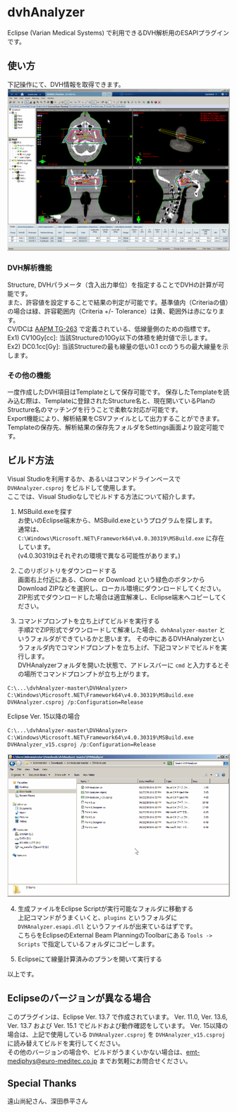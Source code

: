 # dvhAnalyzer

Eclipse (Varian Medical Systems) で利用できるDVH解析用のESAPIプラグインです。

## 使い方

下記操作にて、DVH情報を取得できます。  
![操作方法](img/Movie.gif)

### DVH解析機能

Structure, DVHパラメータ（含入出力単位）を指定することでDVHの計算が可能です。  
また、許容値を設定することで結果の判定が可能です。基準値内（Criteriaの値）の場合は緑、許容範囲内（Criteria +/- Tolerance）は黄、範囲外は赤になります。  
CV/DCは
[AAPM TG-263](https://www.aapm.org/pubs/reports/RPT_263_Supplemental/default.asp)
で定義されている、低線量側のための指標です。  
Ex1) CV10Gy[cc]: 当該Structureの10Gy以下の体積を絶対値で示します。  
Ex2) DC0.1cc[Gy]: 当該Structureの最も線量の低い0.1 ccのうちの最大線量を示します。

### その他の機能

一度作成したDVH項目はTemplateとして保存可能です。
保存したTemplateを読み込む際は、Templateに登録されたStructure名と、現在開いているPlanのStructure名のマッチングを行うことで柔軟な対応が可能です。  
Export機能により、解析結果をCSVファイルとして出力することができます。  
Templateの保存先、解析結果の保存先フォルダをSettings画面より設定可能です。

## ビルド方法

Visual Studioを利用するか、あるいはコマンドラインベースで `DVHAnalyzer.csproj` をビルドして使用します。  
ここでは、Visual Studioなしでビルドする方法について紹介します。

1. MSBuild.exeを探す  
お使いのEclipse端末から、MSBuild.exeというプログラムを探します。  
通常は、 `C:\Windows\Microsoft.NET\Framework64\v4.0.30319\MSBuild.exe` に存在しています。  
(v4.0.30319はそれぞれの環境で異なる可能性があります。)

2. このリポジトリをダウンロードする  
画面右上付近にある、Clone or Download という緑色のボタンからDownload ZIPなどを選択し、ローカル環境にダウンロードしてください。  
ZIP形式でダウンロードした場合は適宜解凍し、Eclipse端末へコピーしてください。

3. コマンドプロンプトを立ち上げてビルドを実行する  
手順2でZIP形式でダウンロードして解凍した場合、`dvhAnalyzer-master` というフォルダができているかと思います。
その中にあるDVHAnalyzerというフォルダ内でコマンドプロンプトを立ち上げ、下記コマンドでビルドを実行します。  
DVHAnalyzerフォルダを開いた状態で、アドレスバーに `cmd` と入力するとその場所でコマンドプロンプトが立ち上がります。  

~~~Batchfile
C:\...\dvhAnalyzer-master\DVHAnalyzer> C:\Windows\Microsoft.NET\Framework64\v4.0.30319\MSBuild.exe DVHAnalyzer.csproj /p:Configuration=Release
~~~

Eclipse Ver. 15以降の場合

~~~Batchfile
C:\...\dvhAnalyzer-master\DVHAnalyzer> C:\Windows\Microsoft.NET\Framework64\v4.0.30319\MSBuild.exe DVHAnalyzer_v15.csproj /p:Configuration=Release
~~~

![cmd](img/Movie2.gif)

4. 生成ファイルをEclipse Scriptが実行可能なフォルダに移動する  
上記コマンドがうまくいくと、`plugins` というフォルダに `DVHAnalyzer.esapi.dll` というファイルが出来ているはずです。  
こちらをEclipseのExternal Beam PlanningのToolbarにある `Tools -> Scripts` で指定しているフォルダにコピーします。  

5. Eclipseにて線量計算済みのプランを開いて実行する

以上です。  

## Eclipseのバージョンが異なる場合

このプラグインは、Eclipse Ver. 13.7 で作成されています。
Ver. 11.0, Ver. 13.6, Ver. 13.7 および Ver. 15.1 でビルドおよび動作確認をしています。
Ver. 15以降の場合は、上記で使用している `DVHAnalyzer.csproj` を `DVHAnalyzer_v15.csproj` に読み替えてビルドを実行してください。  
その他のバージョンの場合や、ビルドがうまくいかない場合は、emt-mediphys@euro-meditec.co.jp までお気軽にお問合せください。

## Special Thanks

遠山尚紀さん、深田恭平さん